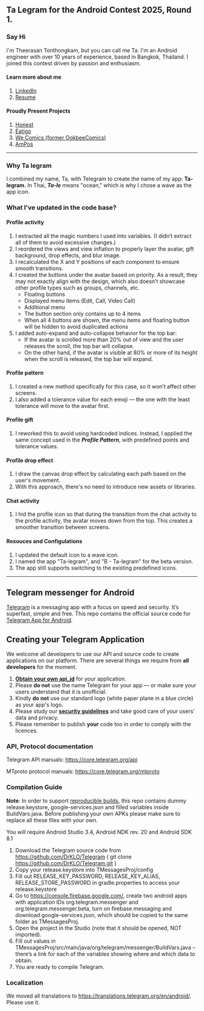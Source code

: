 ## Ta Legram for the Android Contest 2025, Round 1.
### Say Hi
I'm Theerasan Tonthongkam, but you can call me Ta. I'm an Android engineer with over 10 years of experience, based in Bangkok, Thailand.
I joined this contest driven by passion and enthusiasm.

#### Learn more about me
1. [LinkedIn](https://www.linkedin.com/in/theerasan-tonthongkam/)
2. [Resume](https://docs.google.com/document/d/1PjG_kUpry4AqWKVEw0VV02HCih3igUJII3NR1A8qXlI/)

#### Proudly Present Projects
1. [Honest](https://play.google.com/store/apps/details?id=com.honestbank.android)
2. [Eatigo](https://play.google.com/store/apps/details?id=com.eatigo)
3. [We Comics (former OokbeeComics)](https://play.google.com/store/apps/details?id=com.ookbee.ookbeecomics.android)
4. [AmPos](https://play.google.com/store/apps/details?id=com.ampos.bluecrystal)
---
### Why Ta legram
I combined my name, Ta, with Telegram to create the name of my app: **Ta-legram**. In Thai, **_Ta-le_** means "ocean," which is why I chose a wave as the app icon.

### What I've updated in the code base?
#### Profile activity
1. I extracted all the magic numbers I used into variables. (I didn’t extract all of them to avoid excessive changes.)
2. I reordered the views and view inflation to properly layer the avatar, gift background, drop effects, and blur image.
3. I recalculated the X and Y positions of each component to ensure smooth transitions.
4. I created the buttons under the avatar based on priority. As a result, they may not exactly align with the design, which also doesn’t showcase other profile types such as groups, channels, etc.
   - Floating buttons
   - Displayed menu items (Edit, Call, Video Call)
   - Additional menu
   - The button section only contains up to 4 items
   - When all 4 buttons are shown, the menu items and floating button will be hidden to avoid duplicated actions
5. I added auto-expand and auto-collapse behavior for the top bar:
   - If the avatar is scrolled more than 20% out of view and the user releases the scroll, the top bar will collapse.
   - On the other hand, if the avatar is visible at 80% or more of its height when the scroll is released, the top bar will expand.

#### Profile pattern
1. I created a new method specifically for this case, so it won’t affect other screens.
2. I also added a tolerance value for each emoji — the one with the least tolerance will move to the avatar first.

#### Profile gift
1. I reworked this to avoid using hardcoded indices. Instead, I applied the same concept used in the _**Profile Pattern**_, with predefined points and tolerance values.

#### Profile drop effect
1. I draw the canvas drop effect by calculating each path based on the user's movement.
2. With this approach, there's no need to introduce new assets or libraries.

#### Chat activity
1. I hid the profile icon so that during the transition from the chat activity to the profile activity, the avatar moves down from the top. This creates a smoother transition between screens.

#### Resouces and Configulations
1. I updated the default icon to a wave icon.
2. I named the app "Ta-legram", and "B - Ta-legram" for the beta version.
3. The app still supports switching to the existing predefined icons.

---

## Telegram messenger for Android

[Telegram](https://telegram.org) is a messaging app with a focus on speed and security. It’s superfast, simple and free.
This repo contains the official source code for [Telegram App for Android](https://play.google.com/store/apps/details?id=org.telegram.messenger).

## Creating your Telegram Application

We welcome all developers to use our API and source code to create applications on our platform.
There are several things we require from **all developers** for the moment.

1. [**Obtain your own api_id**](https://core.telegram.org/api/obtaining_api_id) for your application.
2. Please **do not** use the name Telegram for your app — or make sure your users understand that it is unofficial.
3. Kindly **do not** use our standard logo (white paper plane in a blue circle) as your app's logo.
3. Please study our [**security guidelines**](https://core.telegram.org/mtproto/security_guidelines) and take good care of your users' data and privacy.
4. Please remember to publish **your** code too in order to comply with the licences.

### API, Protocol documentation

Telegram API manuals: https://core.telegram.org/api

MTproto protocol manuals: https://core.telegram.org/mtproto

### Compilation Guide

**Note**: In order to support [reproducible builds](https://core.telegram.org/reproducible-builds), this repo contains dummy release.keystore,  google-services.json and filled variables inside BuildVars.java. Before publishing your own APKs please make sure to replace all these files with your own.

You will require Android Studio 3.4, Android NDK rev. 20 and Android SDK 8.1

1. Download the Telegram source code from https://github.com/DrKLO/Telegram ( git clone https://github.com/DrKLO/Telegram.git )
2. Copy your release.keystore into TMessagesProj/config
3. Fill out RELEASE_KEY_PASSWORD, RELEASE_KEY_ALIAS, RELEASE_STORE_PASSWORD in gradle.properties to access your  release.keystore
4.  Go to https://console.firebase.google.com/, create two android apps with application IDs org.telegram.messenger and org.telegram.messenger.beta, turn on firebase messaging and download google-services.json, which should be copied to the same folder as TMessagesProj.
5. Open the project in the Studio (note that it should be opened, NOT imported).
6. Fill out values in TMessagesProj/src/main/java/org/telegram/messenger/BuildVars.java – there’s a link for each of the variables showing where and which data to obtain.
7. You are ready to compile Telegram.

### Localization

We moved all translations to https://translations.telegram.org/en/android/. Please use it.
